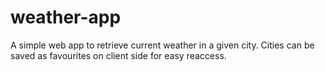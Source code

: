 # weather-app
A simple web app to retrieve current weather in a given city. Cities can be saved as favourites on client side for easy reaccess.
